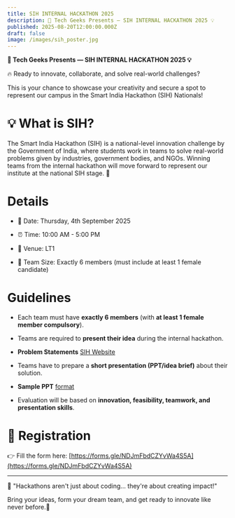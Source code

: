```yaml
---
title: SIH INTERNAL HACKATHON 2025
description: 🚀 Tech Geeks Presents — SIH INTERNAL HACKATHON 2025 💡
published: 2025-08-20T12:00:00.000Z
draft: false
image: /images/sih_poster.jpg
---
```

**🚀 Tech Geeks Presents — SIH INTERNAL HACKATHON 2025 💡**

🔥 Ready to innovate, collaborate, and solve real-world challenges?

This is your chance to showcase your creativity and secure a spot to represent our campus in the Smart India Hackathon (SIH) Nationals!

# 💡 What is SIH?

The Smart India Hackathon (SIH) is a national-level innovation challenge by the Government of India, where students work in teams to solve real-world problems given by industries, government bodies, and NGOs. Winning teams from the internal hackathon will move forward to represent our institute at the national SIH stage. 🚀

# Details

*   📅 Date: Thursday, 4th September 2025
    
*   ⏰ Time: 10:00 AM - 5:00 PM
    
*   📍 Venue: LT1
    
*   👥 Team Size: Exactly 6 members (must include at least 1 female candidate)
    

# Guidelines

*   Each team must have **exactly 6 members** (with **at least 1 female member compulsory**).
    
*   Teams are required to **present their idea** during the internal hackathon.
    
*   **Problem Statements** [SIH Website](https://sih.gov.in/sih2025PS)
    
*   Teams have to prepare a **short presentation (PPT/idea brief)** about their solution.
    
*   **Sample PPT** [format](https://sih.gov.in/letters/SIH2025-IDEA-Presentation-Format.pptx)
    
*   Evaluation will be based on **innovation, feasibility, teamwork, and presentation skills**.
    

# 📝 Registration

👉 Fill the form here: [https://forms.gle/NDJmFbdCZYvWa4S5A](https://forms.gle/NDJmFbdCZYvWa4S5A)

* * *

💬 "Hackathons aren't just about coding… they're about creating impact!"

Bring your ideas, form your dream team, and get ready to innovate like never before.🚀